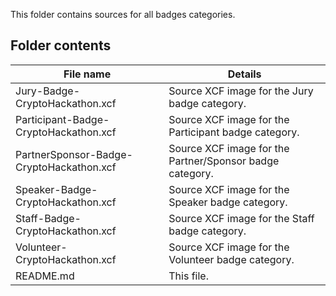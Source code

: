 This folder contains sources for all badges categories.

## Folder contents

  File name | Details
  | - | - |
  Jury-Badge-CryptoHackathon.xcf | Source XCF image for the Jury badge category.
	Participant-Badge-CryptoHackathon.xcf | Source XCF image for the Participant badge category.
	PartnerSponsor-Badge-CryptoHackathon.xcf | Source XCF image for the Partner/Sponsor badge category.
	Speaker-Badge-CryptoHackathon.xcf | Source XCF image for the Speaker badge category.
	Staff-Badge-CryptoHackathon.xcf | Source XCF image for the Staff badge category.
	Volunteer-CryptoHackathon.xcf | Source XCF image for the Volunteer badge category.
  README.md | This file.
  
  
